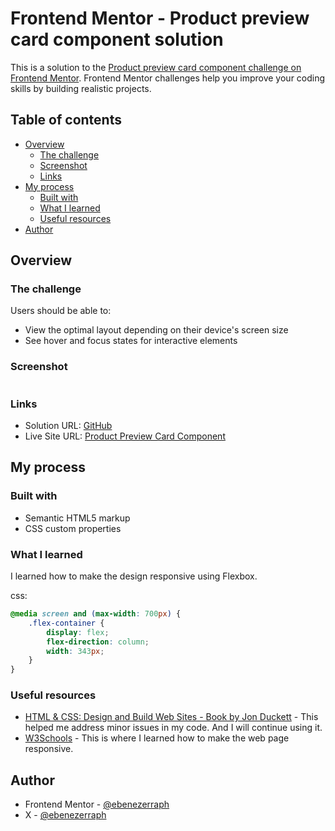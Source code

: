 # Frontend Mentor - Product preview card component solution

This is a solution to the [Product preview card component challenge on Frontend Mentor](https://www.frontendmentor.io/challenges/product-preview-card-component-GO7UmttRfa). Frontend Mentor challenges help you improve your coding skills by building realistic projects.

## Table of contents

- [Overview](#overview)
  - [The challenge](#the-challenge)
  - [Screenshot](#screenshot)
  - [Links](#links)
- [My process](#my-process)
  - [Built with](#built-with)
  - [What I learned](#what-i-learned)
  - [Useful resources](#useful-resources)
- [Author](#author)


## Overview

### The challenge

Users should be able to:

- View the optimal layout depending on their device's screen size
- See hover and focus states for interactive elements

### Screenshot

![]()

### Links

- Solution URL: [GitHub](https://github.com/ebenezerraph/product-preview-card-component/)
- Live Site URL: [Product Preview Card Component](https://ebenezerraph.github.io/product-preview-card-component/)

## My process

### Built with

- Semantic HTML5 markup
- CSS custom properties

### What I learned

I learned how to make the design responsive using Flexbox.

css:
```css
@media screen and (max-width: 700px) {
    .flex-container {
        display: flex;
        flex-direction: column;
        width: 343px;
    }
}
```

### Useful resources

- [HTML & CSS: Design and Build Web Sites - Book by Jon Duckett](https://www.htmlandcssbook.com/) - This helped me address minor issues in my code. And I will continue using it.
- [W3Schools](https://www.w3schools.com/) - This is where I learned how to make the web page responsive.

## Author

- Frontend Mentor - [@ebenezerraph](https://www.frontendmentor.io/profile/ebenezerraph)
- X - [@ebenezerraph](https://www.x.com/ebenezerraph)
